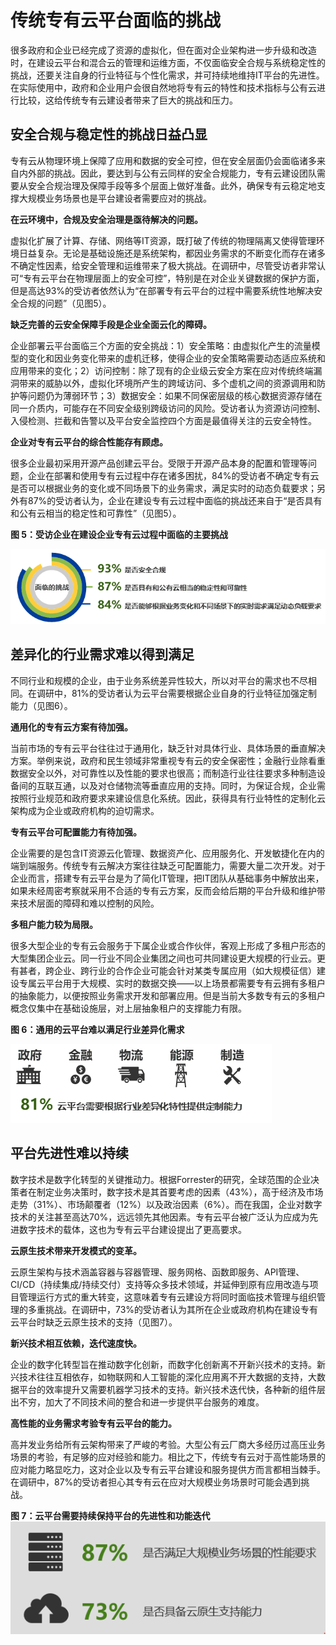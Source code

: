 # 传统专有云平台面临的挑战

很多政府和企业已经完成了资源的虚拟化，但在面对企业架构进一步升级和改造时，在建设云平台和混合云的管理和运维方面，不仅面临安全合规与系统稳定性的挑战，还要关注自身的行业特征与个性化需求，并可持续地维持IT平台的先进性。在实际使用中，政府和企业用户会很自然地将专有云的特性和技术指标与公有云进行比较，这给传统专有云建设者带来了巨大的挑战和压力。

## 安全合规与稳定性的挑战日益凸显

专有云从物理环境上保障了应用和数据的安全可控，但在安全层面仍会面临诸多来自内外部的挑战。因此，要达到与公有云同样的安全合规能力，专有云建设团队需要从安全合规治理及保障手段等多个层面上做好准备。此外，确保专有云稳定地支撑大规模业务场景也是平台建设者需要应对的挑战。

**在云环境中，合规及安全治理是亟待解决的问题。**

虚拟化扩展了计算、存储、网络等IT资源，既打破了传统的物理隔离又使得管理环境日益复杂。无论是基础设施还是系统架构，都因业务需求的不断变化而存在诸多不确定性因素，给安全管理和运维带来了极大挑战。在调研中，尽管受访者非常认可“专有云平台在物理层面上的安全可控”，特别是在对企业关键数据的保护方面，但是高达93%的受访者依然认为“在部署专有云平台的过程中需要系统性地解决安全合规的问题”（见图5）。

**缺乏完善的云安全保障手段是企业全面云化的障碍。**

企业部署云平台面临三个方面的安全挑战：1）安全策略：由虚拟化产生的流量模型的变化和因业务变化带来的虚机迁移，使得企业的安全策略需要动态适应系统和应用带来的变化；2）访问控制：除了现有的企业级云安全方案在应对传统终端漏洞带来的威胁以外，虚拟化环境所产生的跨域访问、多个虚机之间的资源调用和防护等问题仍为薄弱环节；3）数据安全：如果不同保密层级的核心数据资源存储在同一介质内，可能存在不同安全级别跨级访问的风险。受访者认为资源访问控制、入侵检测、拦截和告警以及平台安全监控四个方面是最值得关注的云安全特性。

**企业对专有云平台的综合性能存有顾虑。**

很多企业最初采用开源产品创建云平台。受限于开源产品本身的配置和管理等问题，企业在部署和使用专有云过程中存在诸多困扰，84%的受访者不确定专有云是否可以根据业务的变化或不同场景下的业务需求，满足实时的动态负载要求；另外有87%的受访者认为，企业在建设专有云过程中面临的挑战还来自于“是否具有和公有云相当的稳定性和可靠性”（见图5）。

**图 5：受访企业在建设企业专有云过程中面临的主要挑战**

![image](../../../image/JDCloud-WhitePaper/JDCloud-WhitePaper-JDStack-Thought-Leadership/图片4.png)


## 差异化的行业需求难以得到满足

不同行业和规模的企业，由于业务系统差异性较大，所以对平台的需求也不尽相同。在调研中，81%的受访者认为云平台需要根据企业自身的行业特征加强定制能力（见图6）。

**通用化的专有云方案有待加强。**

当前市场的专有云平台往往过于通用化，缺乏针对具体行业、具体场景的垂直解决方案。举例来说，政府和民生领域非常重视专有云的安全保密性；金融行业除看重数据安全以外，对可靠性以及性能的要求也很高；而制造行业往往要求多种制造设备间的互联互通，以及对仓储物流等垂直应用的支持。同时，为保证合规，企业需按照行业规范和政府要求来建设信息化系统。因此，获得具有行业特性的定制化云架构成为企业或政府机构的迫切需求。

**专有云平台可配置能力有待加强。**

企业需要的是包含IT资源云化管理、数据资产化、应用服务化、开发敏捷化在内的端到端服务。传统专有云解决方案往往缺乏可配置能力，需要大量二次开发。对于企业而言，搭建专有云平台是为了简化IT管理，把IT团队从基础事务中解放出来，如果未经周密考察就采用不合适的专有云方案，反而会给后期的平台升级和维护带来技术层面的障碍和难以控制的风险。

**多租户能力较为局限。**

很多大型企业的专有云会服务于下属企业或合作伙伴，客观上形成了多租户形态的大型集团企业云。同一行业不同企业集团之间也可共同建设更大规模的行业云。更有甚者，跨企业、跨行业的合作企业可能会针对某类专属应用（如大规模征信）建设专属云平台用于大规模、实时的数据交换——以上场景都需要专有云拥有多租户的抽象能力，以便按照业务需求开发和部署应用。但是当前大多数专有云的多租户概念仅集中在基础设施层，对上层抽象租户的支撑能力有限。

**图 6：通用的云平台难以满足行业差异化需求**

![image](../../../image/JDCloud-WhitePaper/JDCloud-WhitePaper-JDStack-Thought-Leadership/图片5.png)


## 平台先进性难以持续

数字技术是数字化转型的关键推动力。根据Forrester的研究，全球范围的企业决策者在制定业务决策时，数字技术是其首要考虑的因素（43%），高于经济及市场走势（31%）、市场颠覆者（12%）以及政治因素（6%）。而在我国，企业对数字技术的关注甚至高达70%，远远领先其他因素。专有云平台被广泛认为应成为先进数字技术的载体，这也为专有云平台建设提出了更高要求。

 **云原生技术带来开发模式的变革。**
 
 云原生架构与技术涵盖容器与容器管理、服务网格、函数即服务、API管理、CI/CD（持续集成/持续交付）支持等众多技术领域，并延伸到原有应用改造与项目管理运行方式的重大转变，这意味着专有云建设方将同时面临技术管理与组织管理的多重挑战。在调研中，73%的受访者认为其所在企业或政府机构在建设专有云平台时缺乏云原生技术的支持（见图7）。
 
**新兴技术相互依赖，迭代速度快。**

企业的数字化转型旨在推动数字化创新，而数字化创新离不开新兴技术的支持。新兴技术往往互相依存，如物联网和人工智能的深化应用离不开大数据的支持，大数据平台的效率提升又需要机器学习技术的支持。新兴技术迭代快，各种新的组件层出不穷，加大了不同技术间的整合和进一步提供平台服务的难度。
 
 **高性能的业务需求考验专有云平台的能力。**
 
 高并发业务给所有云架构带来了严峻的考验。大型公有云厂商大多经历过高压业务场景的考验，有足够的应对经验和能力。相比之下，传统专有云对于高性能场景的应对能力略显吃力，这对企业以及专有云平台建设和服务提供方而言都相当棘手。在调研中，87%的受访者担心其专有云在应对大规模业务场景时可能会遇到挑战。
 
 **图 7：云平台需要持续保持平台的先进性和功能迭代**
![image](../../../image/JDCloud-WhitePaper/JDCloud-WhitePaper-JDStack-Thought-Leadership/图片6.png) 




